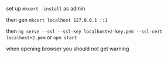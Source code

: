 set up `mkcert -install` as admin

then gen `mkcert localhost 127.0.0.1 ::1`

then `ng serve --ssl --ssl-key localhost+2-key.pem --ssl-cert localhost+2.pem` or `npm start`

when opening browser you should not get warning